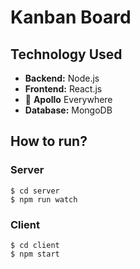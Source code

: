 # Kanban Board

## Technology Used
  - **Backend:** Node.js
  - **Frontend:** React.js
  - :muscle: **Apollo** Everywhere
  - **Database:** MongoDB

## How to run?
### Server
```
$ cd server
$ npm run watch
```

### Client
```
$ cd client
$ npm start
```
